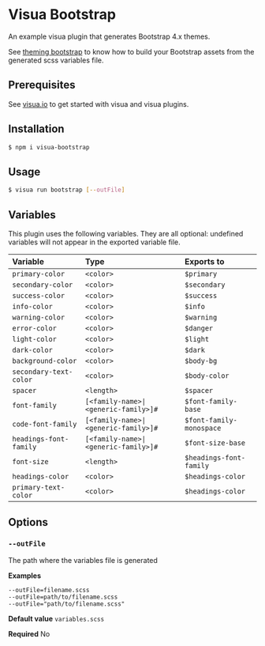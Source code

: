 # Visua Bootstrap

An example visua plugin that generates Bootstrap 4.x themes.

See [theming bootstrap](https://getbootstrap.com/docs/4.0/getting-started/theming/) to know how to build your Bootstrap assets from the generated scss variables file.

## Prerequisites

See [visua.io](https://visua.io) to get started with visua and visua plugins.

## Installation

```bash
$ npm i visua-bootstrap
```

## Usage

```bash
$ visua run bootstrap [--outFile]
```

## Variables

This plugin uses the following variables. They are all optional: undefined variables will not appear in the
exported variable file.

|Variable|Type|Exports to|
|:---|:---|:---|
|`primary-color`|`<color>`|`$primary`|
|`secondary-color`|`<color>`|`$secondary`|
|`success-color`|`<color>`|`$success`|
|`info-color`|`<color>`|`$info`|
|`warning-color`|`<color>`|`$warning`|
|`error-color`|`<color>`|`$danger`|
|`light-color`|`<color>`|`$light`|
|`dark-color`|`<color>`|`$dark`|
|`background-color`|`<color>`|`$body-bg`|
|`secondary-text-color`|`<color>`|`$body-color`|
|`spacer`|`<length>`|`$spacer`|
|`font-family`|`[<family-name>\|<generic-family>]#`|`$font-family-base`|
|`code-font-family`|`[<family-name>\|<generic-family>]#`|`$font-family-monospace`|
|`headings-font-family`|`[<family-name>\|<generic-family>]#`|`$font-size-base`|
|`font-size`|`<length>`|`$headings-font-family`|
|`headings-color`|`<color>`|`$headings-color`|
|`primary-text-color`|`<color>`|`$headings-color`|

## Options

### `--outFile`

The path where the variables file is generated

**Examples** 
```
--outFile=filename.scss
--outFile=path/to/filename.scss
--outFile="path/to/filename.scss"
```

**Default value** `variables.scss`

**Required** No
